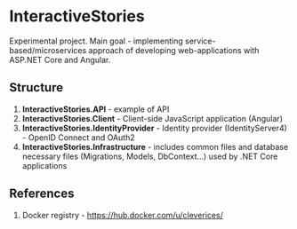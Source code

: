# InteractiveStories
Experimental project. Main goal - implementing service-based/microservices approach of developing web-applications with 
ASP.NET Core and Angular.

## Structure

1. **InteractiveStories.API** - example of API
2. **InteractiveStories.Client** - Client-side JavaScript application (Angular)
3. **InteractiveStories.IdentityProvider** - Identity provider (IdentityServer4) - OpenID Connect and OAuth2
4. **InteractiveStories.Infrastructure** - includes common files and database necessary files (Migrations, Models, DbContext...) 
used by .NET Core applications

## References

1. Docker registry - https://hub.docker.com/u/cleverices/
